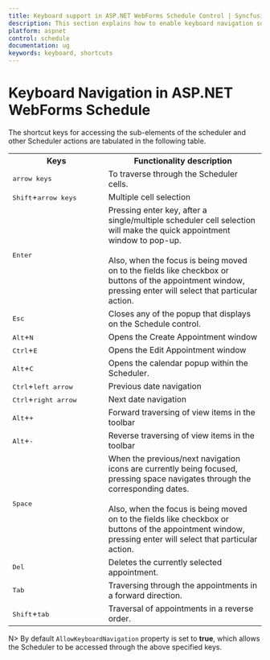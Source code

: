 ```yaml
---
title: Keyboard support in ASP.NET WebForms Schedule Control | Syncfusion
description: This section explains how to enable keyboard navigation support on the ASP.NET Web Forms Schedule control. 
platform: aspnet
control: schedule
documentation: ug
keywords: keyboard, shortcuts 
---
```

# Keyboard Navigation in ASP.NET WebForms Schedule

The shortcut keys for accessing the sub-elements of the scheduler and other Scheduler actions are tabulated in the following table.

<table>
<tr>
<th>
Keys</th><th>
Functionality description</th></tr>
<tr>
<td width="175">
<kbd>arrow keys</kbd></td><td>
To traverse through the Scheduler cells.</td></tr>
<tr>
<td>
<kbd>Shift</kbd>+<kbd>arrow keys</kbd></td><td>
Multiple cell selection</td></tr>
<tr>
<td>
<kbd>Enter</kbd></td><td>
Pressing enter key, after a single/multiple scheduler cell selection will make the quick appointment window to pop-up.<br/><br/>Also, when the focus is being moved on to the fields like checkbox or buttons of the appointment window, pressing enter will select that particular action. </td></tr>
<tr>
<td>
<kbd>Esc</kbd></td><td>
Closes any of the popup that displays on the Schedule control.</td></tr>
<tr>
<td>
<kbd>Alt</kbd>+<kbd>N</kbd></td><td>
Opens the Create Appointment window</td></tr>
<tr>
<td>
<kbd>Ctrl</kbd>+<kbd>E</kbd></td><td>
Opens the Edit Appointment window</td></tr>
<tr>
<td>
<kbd>Alt</kbd>+<kbd>C</kbd></td><td>
Opens the calendar popup within the Scheduler.</td></tr>
<tr>
<td>
<kbd>Ctrl</kbd>+<kbd>left arrow</kbd></td><td>
Previous date navigation</td></tr>
<tr>
<td>
<kbd>Ctrl</kbd>+<kbd>right arrow</kbd></td><td>
Next date navigation</td></tr>
<tr>
<td>
<kbd>Alt</kbd>+<kbd>+</kbd></td><td>
Forward traversing of view items in the toolbar</td></tr>
<tr>
<td>
<kbd>Alt</kbd>+<kbd>-</kbd></td><td>
Reverse traversing of view items in the toolbar</td></tr>
<tr>
<td>
<kbd>Space</kbd></td><td>
When the previous/next navigation icons are currently being focused, pressing space navigates through the corresponding dates.<br/><br/>Also, when the focus is being moved on to the fields like checkbox or buttons of the appointment window, pressing enter will select that particular action.</td></tr>
<tr>
<td>
<kbd>Del</kbd></td><td>
Deletes the currently selected appointment.</td></tr>
<tr>
<td>
<kbd>Tab</kbd></td><td>
Traversing through the appointments in a forward direction.</td></tr>
<tr>
<td>
<kbd>Shift</kbd>+<kbd>tab</kbd></td><td>
Traversal of appointments in a reverse order.</td></tr>
</table>

N> By default `AllowKeyboardNavigation` property is set to **true**, which allows the Scheduler to be accessed through the above specified keys.

